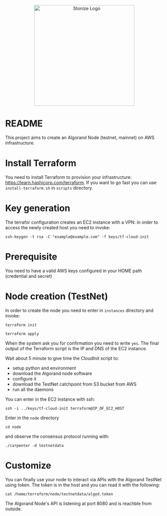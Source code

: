<p align="center">
  <a href="http://stonize.com/" target="blank"><img src="https://stonize.com/static/media/logo_2.b1e2c59b.png" width="320" alt="Stonize Logo" /></a>
</p>

# README

This project aims to create an Algorand Node (testnet, mainnet) on AWS infrastructure.

# Install Terraform

You need to install Terraform to provision your infrastructure: https://learn.hashicorp.com/terraform.
If you want to go fast you can use `install-terraform.sh` in `scripts` directory.

# Key generation

The terrafor configuration creates an EC2 instance with a VPN: in order to access the newly created 
host you need to invoke: 

```
ssh-keygen -t rsa -C "example@example.com" -f keys/tf-cloud-init
```

# Prerequisite

You need to have a valid AWS keys configured in your HOME path (credential and secret)

# Node creation (TestNet)

In order to create the node you need to enter in `instances` directory and invoke:

`terraform init`

`terraform apply`

When the system ask you for confirmation you need to write `yes`.
The final output of the Terraform script is the IP and DNS of the EC2 instance.

Wait about 5 minute to give time the CloudInit script to:
- setup python and environment
- download the Algorand node software
- configure it
- download the TestNet catchpoint from S3 bucket from AWS
- run all the daemons

You can enter in the EC2 instance with ssh:

```
ssh -i ../keys/tf-cloud-init terraform@IP_OF_EC2_HOST
```

Enter in the `node` directory

```
cd node
```

and observe the consensus protocol running with:

```
./carpenter -d testnetdata
```

# Customize

You can finally use your node to interact via APIs with the Algorand TestNet using token.
The token is in the host and you can read it with the following:

```
cat /home/terraform/node/testnetdata/algod.token
```

The Algorand Node's API is listening at port 8080 and is reachble from outside.
